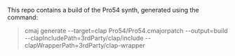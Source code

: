 This repo contains a build of the Pro54 synth, generated using the command:

> cmaj generate --target=clap Pro54/Pro54.cmajorpatch --output=build --clapIncludePath=3rdParty/clap/include --clapWrapperPath=3rdParty/clap-wrapper 
